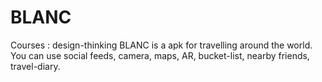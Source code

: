 # BLANC

Courses : design-thinking
BLANC is a apk for travelling around the world. You can use social feeds, camera, maps, AR, bucket-list,
nearby friends, travel-diary.
